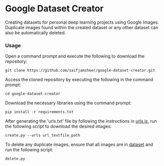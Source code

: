 # Google Dataset Creator
Creating datasets for personal deep learning projects using Google Images. Duplicate images found within the created dataset or any other dataset can also be automatically deleted.

### Usage

Open a command prompt and execute the following to download the repository:
```
git clone https://github.com/saifjamsheer/google-dataset-creator.git
```
Access the cloned repository by executing the following in the command prompt:
```
cd google-dataset-creator
```
Download the necessary libraries using the command prompt:
```
pip install -r requirements.txt
```
After generating the 'urls.txt' file by following the instructions in [urls.js](urls.js), run the following script to download the desired images:
```
create.py --urls url_textfile_path
```
To delete any duplicate images, ensure that all images are in [dataset](dataset) and run the following script:
```
delete.py
```

